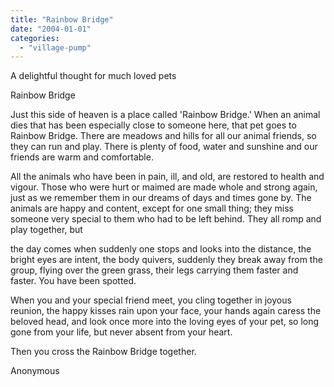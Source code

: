 ```yaml
---
title: "Rainbow Bridge"
date: "2004-01-01"
categories: 
  - "village-pump"
---
```


A delightful thought for much loved pets

Rainbow Bridge

Just this side of heaven is a place called 'Rainbow Bridge.' When an animal dies that has been especially close to someone here, that pet goes to Rainbow Bridge. There are meadows and hills for all our animal friends, so they can run and play. There is plenty of food, water and sunshine and our friends are warm and comfortable.

All the animals who have been in pain, ill, and old, are restored to health and vigour. Those who were hurt or maimed are made whole and strong again, just as we remember them in our dreams of days and times gone by. The animals are happy and content, except for one small thing; they miss someone very special to them who had to be left behind. They all romp and play together, but

the day comes when suddenly one stops and looks into the distance, the bright eyes are intent, the body quivers, suddenly they break away from the group, flying over the green grass, their legs carrying them faster and faster. You have been spotted.

When you and your special friend meet, you cling together in joyous reunion, the happy kisses rain upon your face, your hands again caress the beloved head, and look once more into the loving eyes of your pet, so long gone from your life, but never absent from your heart.

Then you cross the Rainbow Bridge together.

Anonymous
